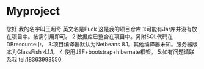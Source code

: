 # Myproject
您好 我的名字叫王超奇 英文名是Puck 这是我的项目仓库
1:可能有Jar库并没有放在项目中。按需引用即可。
2:数据库已整合在项目中。另附SQL代码在DBresource中。
3:项目编译器默认为Netbeans 8.1。其他编译器未知。服务器版本为GlassFish 4.1.1。
4:使用JSF+bootstrap+hibernate框架。
5:如有问题请联系我 tel:18363993550
